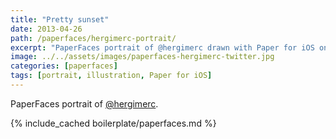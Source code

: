 ```yaml
---
title: "Pretty sunset"
date: 2013-04-26
path: /paperfaces/hergimerc-portrait/
excerpt: "PaperFaces portrait of @hergimerc drawn with Paper for iOS on an iPad."
image: ../../assets/images/paperfaces-hergimerc-twitter.jpg
categories: [paperfaces]
tags: [portrait, illustration, Paper for iOS]
---
```


PaperFaces portrait of [@hergimerc](https://twitter.com/hergimerc).

{% include_cached boilerplate/paperfaces.md %}
